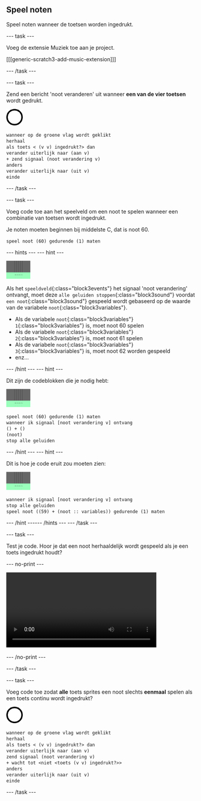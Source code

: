 ## Speel noten

Speel noten wanneer de toetsen worden ingedrukt.

--- task ---

Voeg de extensie Muziek toe aan je project.

[[[generic-scratch3-add-music-extension]]]

--- /task ---

--- task ---

Zend een bericht 'noot veranderen' uit wanneer **een van de vier toetsen** wordt gedrukt.

![sprite 1](images/1.png)

```blocks3
wanneer op de groene vlag wordt geklikt
herhaal
als toets < (v v) ingedrukt?> dan
verander uiterlijk naar (aan v)
+ zend signaal (noot verandering v)
anders
verander uiterlijk naar (uit v)
einde
```

--- /task ---

--- task ---

Voeg code toe aan het speelveld om een noot te spelen wanneer een combinatie van toetsen wordt ingedrukt.

Je noten moeten beginnen bij middelste C, dat is noot 60.

```blocks3
speel noot (60) gedurende (1) maten
```

--- hints ---
 --- hint ---

![1 sprite](images/stage.png)

Als het `speeldveld`{:class="block3events"} het signaal 'noot verandering' ontvangt, moet deze `alle geluiden stoppen`{:class="block3sound"} voordat `een noot`{:class="block3sound"} gespeeld wordt gebaseerd op de waarde van de variabele `noot`{:class="block3variables"}.

+ Als de variabele `noot`{:class="block3variables"} `1`{:class="block3variables"} is, moet noot 60 spelen
+ Als de variabele `noot`{:class="block3variables"} `2`{:class="block3variables"} is, moet noot 61 spelen
+ Als de variabele `noot`{:class="block3variables"} `3`{:class="block3variables"} is, moet noot 62 worden gespeeld
+ enz...

--- /hint --- --- hint ---

Dit zijn de codeblokken die je nodig hebt:

![speelveld](images/stage.png)

```blocks3
speel noot (60) gedurende (1) maten
wanneer ik signaal [noot verandering v] ontvang
() + ()
(noot)
stop alle geluiden
```

--- /hint --- --- hint ---

Dit is hoe je code eruit zou moeten zien:

![speelveld](images/stage.png)

```blocks3
wanneer ik signaal [noot verandering v] ontvang
stop alle geluiden
speel noot ((59) + (noot :: variables)) gedurende (1) maten
```

--- /hint ------ /hints --- --- /task ---

--- task ---

Test je code. Hoor je dat een noot herhaaldelijk wordt gespeeld als je een toets ingedrukt houdt?

--- no-print ---

<video width="400" controls>
  <source src="images/play-note-bug.mp4" type="video/mp4">
  Je browser ondersteunt geen HTML5 video.
</video>

--- /no-print ---

--- /task ---

--- task ---

Voeg code toe zodat **alle** toets sprites een noot slechts **eenmaal** spelen als een toets continu wordt ingedrukt?

![1 sprite](images/1.png)

```blocks3
wanneer op de groene vlag wordt geklikt
herhaal
als toets < (v v) ingedrukt?> dan
verander uiterlijk naar (aan v)
zend signaal (noot verandering v)
+ wacht tot <niet <toets (v v) ingedrukt?>>
anders
verander uiterlijk naar (uit v)
einde
```

--- /task ---